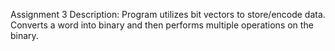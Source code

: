 Assignment 3 Description: Program utilizes bit vectors to store/encode data. Converts a word into binary and then performs multiple operations on the binary.
